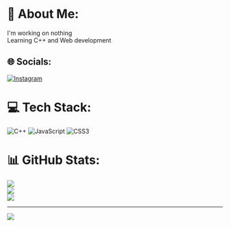 # 💫 About Me:
I'm working on nothing <br>Learning C++ and Web development<br>


## 🌐 Socials:
[![Instagram](https://img.shields.io/badge/Instagram-%23E4405F.svg?logo=Instagram&logoColor=white)](https://instagram.com/therealhamsa) 

# 💻 Tech Stack:
![C++](https://img.shields.io/badge/c++-%2300599C.svg?style=for-the-badge&logo=c%2B%2B&logoColor=white) ![JavaScript](https://img.shields.io/badge/javascript-%23323330.svg?style=for-the-badge&logo=javascript&logoColor=%23F7DF1E) ![CSS3](https://img.shields.io/badge/css3-%231572B6.svg?style=for-the-badge&logo=css3&logoColor=white)
# 📊 GitHub Stats:
![](https://github-readme-stats.vercel.app/api?username=therealhamsa2&theme=discord_old_blurple&hide_border=false&include_all_commits=false&count_private=false)<br/>
![](https://github-readme-streak-stats.herokuapp.com/?user=therealhamsa2&theme=discord_old_blurple&hide_border=false)<br/>
![](https://github-readme-stats.vercel.app/api/top-langs/?username=therealhamsa2&theme=discord_old_blurple&hide_border=false&include_all_commits=false&count_private=false&layout=compact)

---
[![](https://visitcount.itsvg.in/api?id=therealhamsa2&icon=0&color=0)](https://visitcount.itsvg.in)

<!-- Proudly created with GPRM ( https://gprm.itsvg.in ) -->
